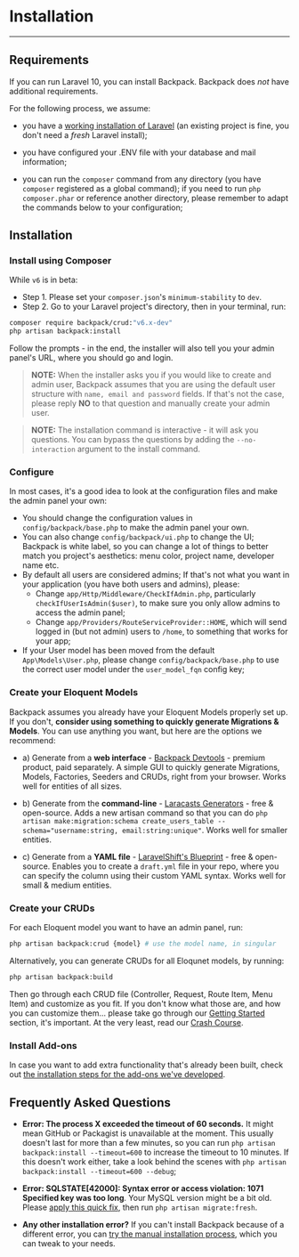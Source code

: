 # Installation

---

<a name="requirements"></a>
## Requirements

If you can run Laravel 10, you can install Backpack. Backpack does _not_ have additional requirements.

For the following process, we assume:

- you have a [working installation of Laravel](https://laravel.com/docs/10.x#installation) (an existing project is fine, you don't need a *fresh* Laravel install);

- you have configured your .ENV file with your database and mail information;

- you can run the ```composer``` command from any directory (you have ```composer``` registered as a global command); if you need to run ```php composer.phar``` or reference another directory, please remember to adapt the commands below to your configuration;

<a name="installation"></a>
## Installation

<a name="install-core-packages"></a>
### Install using Composer

While `v6` is in beta:
- Step 1. Please set your `composer.json`'s `minimum-stability` to `dev`.
- Step 2. Go to your Laravel project's directory, then in your terminal, run:

``` bash
composer require backpack/crud:"v6.x-dev"
php artisan backpack:install
```

Follow the prompts - in the end, the installer will also tell you your admin panel's URL, where you should go and login.

> **NOTE:** When the installer asks you if you would like to create and admin user, Backpack assumes that you are using the default user structure with `name, email and password` fields. If that's not the case, please reply **NO** to that question and manually create your admin user.

> **NOTE:** The installation command is interactive - it will ask you questions. You can bypass the questions by adding the `--no-interaction` argument to the install command.

### Configure

In most cases, it's a good idea to look at the configuration files and make the admin panel your own:
- You should change the configuration values in ```config/backpack/base.php``` to make the admin panel your own.
- You can also change ```config/backpack/ui.php``` to change the UI; Backpack is white label, so you can change a lot of things to better match you project's aesthetics: menu color, project name, developer name etc.
- By default all users are considered admins; If that's not what you want in your application (you have both users and admins), please:
    - Change ```app/Http/Middleware/CheckIfAdmin.php```, particularly ```checkIfUserIsAdmin($user)```, to make sure you only allow admins to access the admin panel;
    - Change ```app/Providers/RouteServiceProvider::HOME```, which will send logged in (but not admin) users to `/home`, to something that works for your app;
- If your User model has been moved from the default ```App\Models\User.php```, please change ```config/backpack/base.php``` to use the correct user model under the ```user_model_fqn``` config key;

### Create your Eloquent Models

Backpack assumes you already have your Eloquent Models properly set up. If you don't, **consider using something to quickly generate Migrations & Models**. You can use anything you want, but here are the options we recommend:

- a) Generate from a **web interface** - [Backpack Devtools](https://backpackforlaravel.com/products/devtools) - premium product, paid separately. A simple GUI to quickly generate Migrations, Models, Factories, Seeders and CRUDs, right from your browser. Works well for entities of all sizes.

- b) Generate from the **command-line** - [Laracasts Generators](https://github.com/laracasts/Laravel-5-Generators-Extended) - free & open-source. Adds a new artisan command so that you can do `php artisan make:migration:schema create_users_table --schema="username:string, email:string:unique"`. Works well for smaller entities.

- c) Generate from a **YAML file** - [LaravelShift's Blueprint](https://blueprint.laravelshift.com/) - free & open-source. Enables you to create a `draft.yml` file in your repo, where you can specify the column using their custom YAML syntax. Works well for small & medium entities.

### Create your CRUDs

For each Eloquent model you want to have an admin panel, run:

```bash
php artisan backpack:crud {model} # use the model name, in singular
```

Alternatively, you can generate CRUDs for all Eloqunet models, by running:

```bash
php artisan backpack:build
```

Then go through each CRUD file (Controller, Request, Route Item, Menu Item) and customize as you fit. If you don't know what those are, and how you can customize them... please take go through our [Getting Started](https://backpackforlaravel.com/docs/5.x/introduction#how-to-start) section, it's important. At the very least, read our [Crash Course](https://backpackforlaravel.com/docs/5.x/crud-tutorial).

<a name="install-add-ons"></a>
### Install Add-ons

In case you want to add extra functionality that's already been built, check out [the installation steps for the add-ons we've developed](/docs/{{version}}/install-optionals).

<a name="frequently-asked-questions"></a>
## Frequently Asked Questions

- **Error: The process X exceeded the timeout of 60 seconds.** It might mean GitHub or Packagist is unavailable at the moment. This usually doesn't last for more than a few minutes, so you can run ```php artisan backpack:install --timeout=600``` to increase the timeout to 10 minutes. If this doesn't work either, take a look behind the scenes with ```php artisan backpack:install --timeout=600 --debug```;

- **Error: SQLSTATE[42000]: Syntax error or access violation: 1071 Specified key was too long**. Your MySQL version might be a bit old. Please [apply this quick fix](https://laravel-news.com/laravel-5-4-key-too-long-error), then run ```php artisan migrate:fresh```.

- **Any other installation error?** If you can't install Backpack because of a different error, you can [try the manual installation process](/docs/{{version}}/crud-how-to#manually-install-backpack), which you can tweak to your needs.
